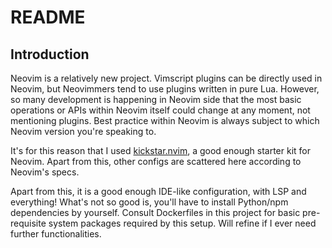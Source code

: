 # README

## Introduction

Neovim is a relatively new project. Vimscript plugins can be directly used in
Neovim, but Neovimmers tend to use plugins written in pure Lua. However, so many
development is happening in Neovim side that the most basic operations or APIs
within Neovim itself could change at any moment, not mentioning plugins. Best
practice within Neovim is always subject to which Neovim version you're speaking
to. 

It's for this reason that I used [kickstar.nvim](https://github.com/nvim-lua/kickstart.nvim), a
good enough starter kit for Neovim. Apart from this, other configs are scattered
here according to Neovim's specs. 

Apart from this, it is a good enough IDE-like configuration, with LSP and
everything! What's not so good is, you'll have to install Python/npm
dependencies by yourself. Consult Dockerfiles in this project for basic
pre-requisite system packages required by this setup. Will refine if I ever need
further functionalities.
